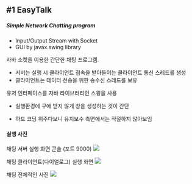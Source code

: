 ## #1 EasyTalk

##### Simple Network Chatting program

- Input/Output Stream with Socket
- GUI by javax.swing library



자바 소켓을 이용한 간단한 채팅 프로그램.

- 서버는 실행 시 클라이언트 접속을 받아들이는 클라이언트 통신 스레드를 생성
- 클라이언트는 데이터 전송을 위한 송수신 스레드를 보유



유저 인터페이스를 자바 라이브러리인 스윙을 사용

- 실행환경에 구애 받지 않게 창을 생성하는 것이 간단

- 하드 코딩 위주다보니 유지보수 측면에서는 적절하지 않아보임

#### 실행 사진

채팅 서버 실행 화면 콘솔 (포트 9000)
<img src="https://user-images.githubusercontent.com/45554623/128123966-0f30b115-0e22-40fc-bc70-6e301cbe4832.png">

채팅 클라이언트(다이얼로그) 실행 화면
<img src="https://user-images.githubusercontent.com/45554623/128123968-1ba2a2af-e87b-4b7c-b817-6b2dbf64bfbd.png">

채팅 전체적인 사진
<img src="https://user-images.githubusercontent.com/45554623/128123969-cde02d0a-7d22-470f-bb61-7c87348251b8.png">